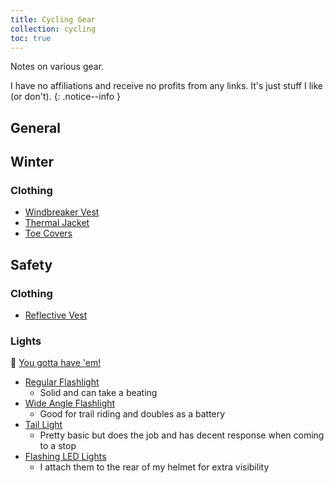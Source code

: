 ```yaml
---
title: Cycling Gear
collection: cycling
toc: true
---
```


Notes on various <i class="fa fa-bicycle"></i> gear.

I have no affiliations and receive no profits from any links.
It's just stuff I like (or don't).
{: .notice--info }

<!--more-->

## General

## Winter

### Clothing

* <i class="fa-brands fa-amazon" aria-hidden="true"></i> [Windbreaker Vest](https://www.amazon.com/gp/product/B0BJ24NYDY)
* <i class="fa-brands fa-amazon" aria-hidden="true"></i> [Thermal Jacket](https://www.amazon.com/gp/product/B07XQ41NYR)
* <i class="fa-brands fa-amazon" aria-hidden="true"></i> [Toe Covers](https://www.amazon.com/gp/product/B09JWLGL5W)

## Safety

### Clothing

* <i class="fa-brands fa-amazon" aria-hidden="true"></i> [Reflective Vest](https://www.amazon.com/gp/product/B01JSZ7OHO)

### Lights

:cop: [You gotta have 'em!](https://mgaleg.maryland.gov/mgawebsite/Laws/StatuteText?article=gtr&section=21-1207&enactments=false)

* <i class="fa-brands fa-amazon" aria-hidden="true"></i> [Regular Flashlight](https://www.amazon.com/gp/product/B07V6B12HP)
  * Solid and can take a beating
* <i class="fa-brands fa-amazon" aria-hidden="true"></i> [Wide Angle Flashlight](https://www.amazon.com/gp/product/B0CFYT5BYV)
  * Good for trail riding and doubles as a battery
* <i class="fa-brands fa-amazon" aria-hidden="true"></i> [Tail Light](https://www.amazon.com/gp/product/B07W4PGHK7)
  * Pretty basic but does the job and has decent response when coming to a stop
* <i class="fa-brands fa-amazon" aria-hidden="true"></i> [Flashing LED Lights](https://www.amazon.com/gp/product/B0CFLKKS7Y)
  * I attach them to the rear of my helmet for extra visibility
